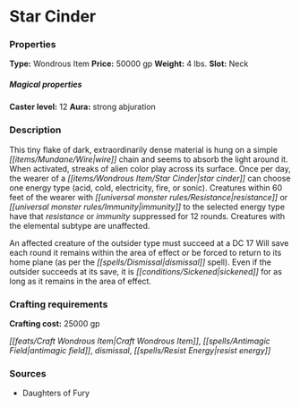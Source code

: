 ﻿---
Title: "Star Cinder"
Type: "Wondrous Item"
Price: "50000 gp"
Weight: "4 lbs."
Slot: "Neck"
Caster level: "12"
Aura: "strong abjuration"
Description: |
  "This tiny flake of dark, extraordinarily dense material is hung on a simple wire chain and seems to absorb the light around it. When activated, streaks of alien color play across its surface. Once per day, the wearer of a _star cinder_ can choose one energy type (acid, cold, electricity, fire, or sonic). Creatures within 60 feet of the wearer with resistance or immunity to the selected energy type have that resistance or immunity suppressed for 12 rounds. Creatures with the elemental subtype are unaffected.
  An affected creature of the outsider type must succeed at a DC 17 Will save each round it remains within the area of effect or be forced to return to its home plane (as per the _dismissal_ spell). Even if the outsider succeeds at its save, it is sickened for as long as it remains in the area of effect."
Crafting cost: "25000 gp"
Sources: "['Daughters of Fury']"
---

# Star Cinder

### Properties

**Type:** Wondrous Item **Price:** 50000 gp **Weight:** 4 lbs. **Slot:** Neck

##### Magical properties

**Caster level:** 12 **Aura:** strong abjuration

### Description

This tiny flake of dark, extraordinarily dense material is hung on a simple _[[items/Mundane/Wire|wire]]_ chain and seems to absorb the light around it. When activated, streaks of alien color play across its surface. Once per day, the wearer of a _[[items/Wondrous Item/Star Cinder|star cinder]]_ can choose one energy type (acid, cold, electricity, fire, or sonic). Creatures within 60 feet of the wearer with _[[universal monster rules/Resistance|resistance]]_ or _[[universal monster rules/Immunity|immunity]]_ to the selected energy type have that _resistance_ or _immunity_ suppressed for 12 rounds. Creatures with the elemental subtype are unaffected.

An affected creature of the outsider type must succeed at a DC 17 Will save each round it remains within the area of effect or be forced to return to its home plane (as per the _[[spells/Dismissal|dismissal]]_ spell). Even if the outsider succeeds at its save, it is _[[conditions/Sickened|sickened]]_ for as long as it remains in the area of effect.

### Crafting requirements

**Crafting cost:** 25000 gp

_[[feats/Craft Wondrous Item|Craft Wondrous Item]]_, _[[spells/Antimagic Field|antimagic field]]_, _dismissal_, _[[spells/Resist Energy|resist energy]]_

### Sources

* Daughters of Fury